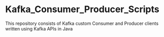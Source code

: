 # Kafka_Consumer_Producer_Scripts
This repository consists of Kafka custom Consumer and Producer clients written using Kafka APIs in Java
